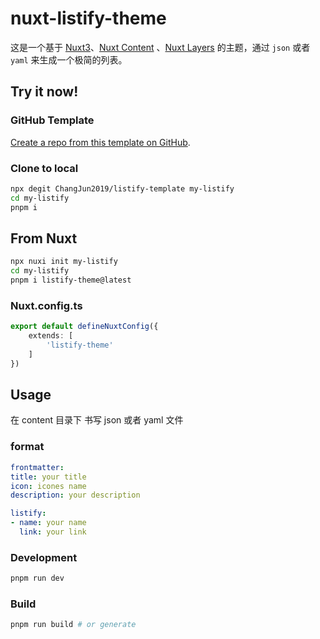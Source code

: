 # nuxt-listify-theme

这是一个基于 [Nuxt3](https://github.com/nuxt/nuxt)、[Nuxt Content](https://github.com/nuxt/content) 、[Nuxt Layers](https://nuxt.com/docs/getting-started/layers) 的主题，通过 `json` 或者 `yaml` 来生成一个极简的列表。

## Try it now!

### GitHub Template

[Create a repo from this template on GitHub](https://github.com/ChangJun2019/listify-template/generate).

### Clone to local

```bash
npx degit ChangJun2019/listify-template my-listify
cd my-listify
pnpm i
```

## From Nuxt

```bash
npx nuxi init my-listify
cd my-listify
pnpm i listify-theme@latest
```

### Nuxt.config.ts

```ts
export default defineNuxtConfig({
	extends: [
		'listify-theme'
	]
})
```

## Usage

在 content 目录下 书写 json 或者 yaml 文件

### format

```yaml
frontmatter:
title: your title
icon: icones name
description: your description

listify:
- name: your name
  link: your link
```

### Development

```bash
pnpm run dev
```

### Build

```bash
pnpm run build # or generate
```
